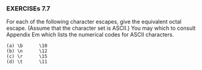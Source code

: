 ### EXERCISEs 7.7

For each of the following character escapes, give the equivalent octal escape. (Assume that the character set is ASCII.)  You may which to consult Appendix Em which lists the numerical codes for ASCII characters.
```
(a) \b      \10
(b) \n      \12 
(c) \r      \15
(d) \t      \11
````
